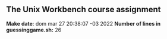 ## The Unix Workbench course assignment

**Make date**: dom mar 27 20:38:07 -03 2022
**Number of lines in guessinggame.sh:** 26
